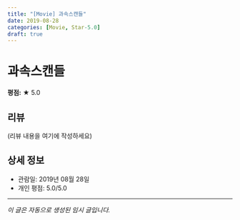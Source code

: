 ```yaml
---
title: "[Movie] 과속스캔들"
date: 2019-08-28
categories: [Movie, Star-5.0]
draft: true
---
```


# 과속스캔들

**평점:** ★ 5.0

## 리뷰

(리뷰 내용을 여기에 작성하세요)

## 상세 정보

- 관람일: 2019년 08월 28일
- 개인 평점: 5.0/5.0

---

*이 글은 자동으로 생성된 임시 글입니다.*
